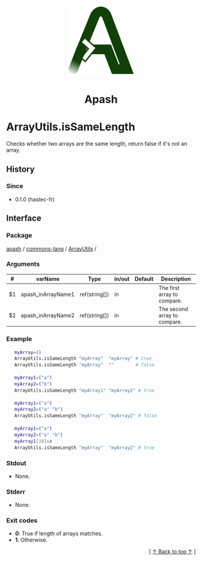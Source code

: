 
<div align='center' id='apash-top'>
  <a href='https://github.com/hastec-fr/apash'>
    <img alt='apash-logo' src='../../../../../../assets/apash-logo.svg'/>
  </a>

  # Apash
</div>


# ArrayUtils.isSameLength
Checks whether two arrays are the same length, return false if it's not an array.

## History
### Since
  * 0.1.0 (hastec-fr)

## Interface
### Package
<!-- apash.packageBegin -->
[apash](../../../apash.md) / [commons-lang](../../commons-lang.md) / [ArrayUtils](../ArrayUtils.md) / 
<!-- apash.packageEnd -->

### Arguments
 | #      | varName              | Type          | in/out   | Default    | Description                          |
 |--------|----------------------|---------------|----------|------------|--------------------------------------|
 | $1     | apash_inArrayName1   | ref(string[]) | in       |            | The first array to compare.          |
 | $2     | apash_inArrayName2   | ref(string[]) | in       |            | The second array to compare.         |

### Example
 ```bash
    myArray=()
    ArrayUtils.isSameLength "myArray"  "myArray" # true
    ArrayUtils.isSameLength "myArray"  ""        # false

    myArray1=("a")
    myArray2=("b")
    ArrayUtils.isSameLength "myArray1" "myArray2" # true

    myArray1=("a")
    myArray2=("a" "b")
    ArrayUtils.isSameLength "myArray"  "myArray2" # false

    myArray1=("a")
    myArray2=("a" "b")
    myArray1[10]=z
    ArrayUtils.isSameLength "myArray"  "myArray2" # true
 ```

### Stdout
  * None.
### Stderr
  * None.

### Exit codes
  * **0**: True if length of arrays matches.
  * **1**: Otherwise.

  <div align='right'>[ <a href='#apash-top'>↑ Back to top ↑</a> ]</div>

